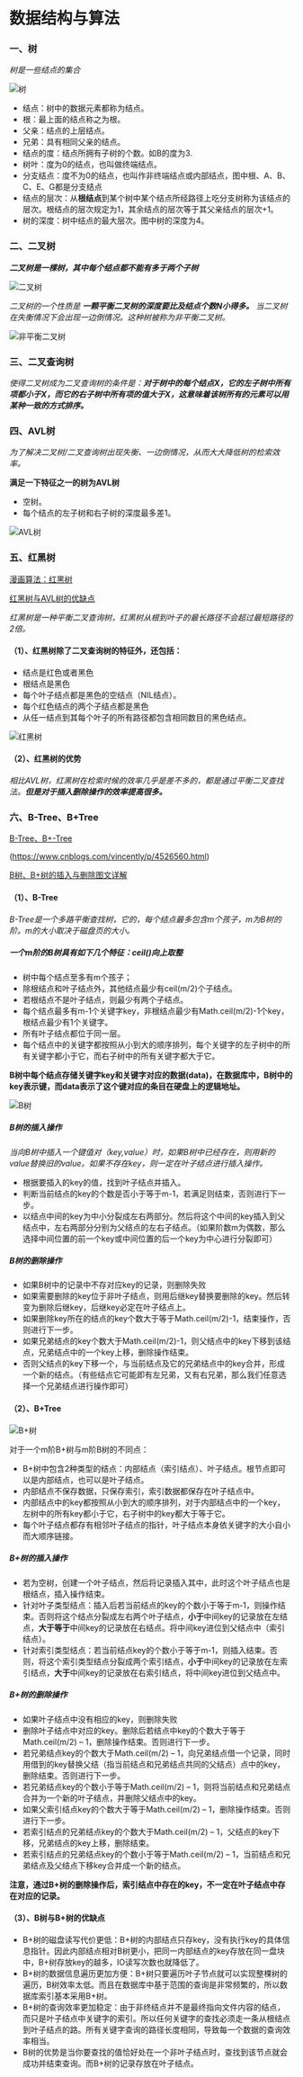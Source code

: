 # 数据结构与算法

### 一、树
*树是一些结点的集合*

![树](https://images2015.cnblogs.com/blog/801753/201602/801753-20160212120244792-2033644242.png "树")

* 结点：树中的数据元素都称为结点。
* 根：最上面的结点称之为根。
* 父亲：结点的上层结点。
* 兄弟：具有相同父亲的结点。
* 结点的度：结点所拥有子树的个数。如B的度为3.
* 树叶：度为0的结点，也叫做终端结点。
* 分支结点：度不为0的结点，也叫作非终端结点或内部结点，图中根、A、B、C、E、G都是分支结点
* 结点的层次：从**根结点**到某个树中某个结点所经路径上吃分支树称为该结点的层次。根结点的层次规定为1，其余结点的层次等于其父亲结点的层次+1。
* 树的深度：树中结点的最大层次。图中树的深度为4。

### 二、二叉树
***二叉树是一棵树，其中每个结点都不能有多于两个子树*** 

![二叉树](https://images2015.cnblogs.com/blog/801753/201602/801753-20160212130107980-783941139.png "二叉树")

*二叉树的一个性质是 **一颗平衡二叉树的深度要比及结点个数N小得多。** 当二叉树在失衡情况下会出现一边倒情况。这种树被称为非平衡二叉树。*

![非平衡二叉树](https://images2015.cnblogs.com/blog/801753/201602/801753-20160212140430136-1893976737.png "非平衡二叉树")

### 三、二叉查询树
*使得二叉树成为二叉查询树的条件是：**对于树中的每个结点X，它的左子树中所有项都小于X，而它的右子树中所有项的值大于X，这意味着该树所有的元素可以用某种一致的方式排序。*** 

### 四、AVL树
*为了解决二叉树/二叉查询树出现失衡、一边倒情况，从而大大降低树的检索效率。*

**满足一下特征之一的树为AVL树**
* 空树。
* 每个结点的左子树和右子树的深度最多差1。

![AVL树](https://images2015.cnblogs.com/blog/801753/201602/801753-20160212143903433-1737002330.png "AVL树")

### 五、红黑树
[漫画算法：红黑树](https://blog.csdn.net/p5deyt322jacs/article/details/78433942)

[红黑树与AVL树的优缺点](https://www.jianshu.com/p/37436ed14cc6)

*红黑树是一种平衡二叉查询树，红黑树从根到叶子的最长路径不会超过最短路径的2倍。*

#### （1）、红黑树除了二叉查询树的特征外，还包括：
* 结点是红色或者黑色
* 根结点是黑色
* 每个叶子结点都是黑色的空结点（NIL结点）。
* 每个红色结点的两个子结点都是黑色
* 从任一结点到其每个叶子的所有路径都包含相同数目的黑色结点。

![红黑树](https://images2015.cnblogs.com/blog/801753/201602/801753-20160213135100949-2011378248.png "红黑树")

#### （2）、红黑树的优势
*相比AVL树，红黑树在检索时候的效率几乎是差不多的，都是通过平衡二叉查找法。**但是对于插入删除操作的效率提高很多。***

### 六、B-Tree、B+Tree
[B-Tree、B+-Tree](https://www.cnblogs.com/suixinpeng/p/b-tree.html)

(https://www.cnblogs.com/vincently/p/4526560.html)

[B树、B+树的插入与删除图文详解](https://www.cnblogs.com/nullzx/p/8729425.html)

#### （1）、B-Tree

*B-Tree是一个多路平衡查找树，它的，每个结点最多包含m个孩子，m为B树的阶。m的大小取决于磁盘页的大小。*

##### 一个m阶的B树具有如下几个特征：ceil()向上取整
* 树中每个结点至多有m个孩子；
* 除根结点和叶子结点外，其他结点最少有ceil(m/2)个子结点。
* 若根结点不是叶子结点，则最少有两个子结点。
* 每个结点最多有m-1个关键字key，非根结点最少有Math.ceil(m/2)-1个key，根结点最少有1个关键字。
* 所有叶子结点都位于同一层。
* 每个结点中的关键字都按照从小到大的顺序排列，每个关键字的左子树中的所有关键字都小于它，而右子树中的所有关键字都大于它。

**B树中每个结点存储关键字key和关键字对应的数据(data)，在数据库中，B树中的key表示键，而data表示了这个键对应的条目在硬盘上的逻辑地址。**

![B树](https://images2018.cnblogs.com/blog/834468/201804/834468-20180406232634472-395289491.png "B树")

##### B树的插入操作

*当向B树中插入一个键值对（key,value）时，如果B树中已经存在，则用新的value替换旧的value。如果不存在key，则一定在叶子结点进行插入操作。*

* 根据要插入的key的值，找到叶子结点并插入。
* 判断当前结点的key的个数是否小于等于m-1，若满足则结束，否则进行下一步。
* 以结点中间的key为中小分裂成左右两部分。然后将这个中间的key插入到父结点中，左右两部分分别为父结点的左右子结点。（如果阶数m为偶数，那么选择中间位置的前一个key或中间位置的后一个key为中心进行分裂即可）

##### B树的删除操作

* 如果B树中的记录中不存对应key的记录，则删除失败
* 如果需要删除的key位于非叶子结点，则用后继key替换要删除的key。然后转变为删除后继key，后继key必定在叶子结点上。
* 如果删除key所在的结点的key个数大于等于Math.ceil(m/2)-1，结束操作，否则进行下一步。
* 如果兄弟结点的key个数大于Math.ceil(m/2)-1，则父结点中的key下移到该结点，兄弟结点中的一个key上移，删除操作结束。
* 否则父结点的key下移一个，与当前结点及它的兄弟结点中的key合并，形成一个新的结点。（有些结点它可能即有左兄弟，又有右兄弟，那么我们任意选择一个兄弟结点进行操作即可）

#### （2）、B+Tree
![B+树](https://images2018.cnblogs.com/blog/834468/201804/834468-20180406232854940-1019144331.png "B+树")

对于一个m阶B+树与m阶B树的不同点：
* B+树中包含2种类型的结点：内部结点（索引结点）、叶子结点。根节点即可以是内部结点，也可以是叶子结点。
* 内部结点不保存数据，只保存索引，索引数据都保存在叶子结点中。
* 内部结点中的key都按照从小到大的顺序排列，对于内部结点中的一个key，左树中的所有key都小于它，右子树中的key都大于等于它。
* 每个叶子结点都存有相邻叶子结点的指针，叶子结点本身依关键字的大小自小而大顺序链接。

##### B+树的插入操作
* 若为空树，创建一个叶子结点，然后将记录插入其中，此时这个叶子结点也是根结点，插入操作结束。
* 针对叶子类型结点：插入后若当前结点的key的个数小于等于m-1，则操作结束。否则将这个结点分裂成左右两个叶子结点，**小于**中间key的记录放在左结点，**大于等于**中间key的记录放在右结点。将中间key进位到父结点中（索引结点）。
* 针对索引类型结点：若当前结点key的个数小于等于m-1，则插入结束。否则，将这个索引类型结点分裂成两个索引结点，**小于**中间key的记录放在左索引结点，**大于**中间key的记录放在右索引结点，将中间key进位到父结点中。

##### B+树的删除操作
* 如果叶子结点中没有相应的key，则删除失败
* 删除叶子结点中对应的key。删除后若结点中key的个数大于等于Math.ceil(m/2) – 1，删除操作结束。否则进行下一步。
* 若兄弟结点key的个数大于Math.ceil(m/2) – 1，向兄弟结点借一个记录，同时用借到的key替换父结（指当前结点和兄弟结点共同的父结点）点中的key，删除结束。否则进行下一步。
* 若兄弟结点key的个数小于等于Math.ceil(m/2) – 1，则将当前结点和兄弟结点合并为一个新的叶子结点，并删除父结点中的key。
* 如果父索引结点key的个数大于等于Math.ceil(m/2) – 1，删除操作结束。否则进行下一步。
* 若索引结点的兄弟结点key的个数大于Math.ceil(m/2) – 1，父结点的key下移，兄弟结点的key上移，删除结束。
* 若索引结点的兄弟结点key的个数小于等于Math.ceil(m/2) – 1，当前结点和兄弟结点及父结点下移key合并成一个新的结点。

**注意，通过B+树的删除操作后，索引结点中存在的key，不一定在叶子结点中存在对应的记录。**

#### （3）、B树与B+树的优缺点
*  B+树的磁盘读写代价更低：B+树的内部结点只存key，没有执行key的具体信息指针。因此内部结点相对B树更小，把同一内部结点的key存放在同一盘块中，B+树存放key的越多，IO读写次数也就降低了。
*  B+树的数据信息遍历更加方便：B+树只要遍历叶子节点就可以实现整棵树的遍历，B树效率太低。而且在数据库中基于范围的查询是非常频繁的，所以数据库索引基本采用B+树。
*  B+树的查询效率更加稳定：由于非终结点并不是最终指向文件内容的结点，而只是叶子结点中关键字的索引。所以任何关键字的查找必须走一条从根结点到叶子结点的路。所有关键字查询的路径长度相同，导致每一个数据的查询效率相当。
*  B树的优势是当你要查找的值恰好处在一个非叶子结点时，查找到该节点就会成功并结束查询。而B+树的记录存放在叶子结点。
